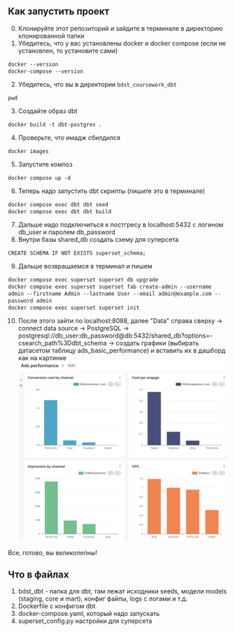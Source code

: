 ## Как запустить проект
0. Клонируйте этот репозиторий и зайдите в терминале в директорию клонированной папки
1. Убедитесь, что у вас установлены docker и docker compose (если не установлен, то установите сами)
```
docker --version
docker-compose --version
```
2. Убедитесь, что вы в директории `bdst_coursework_dbt`
```
pwd
```
3. Создайте образ dbt
```
docker build -t dbt-postgres .
```
4. Проверьте, что имадж сбилдился
```
docker images
```
5. Запустите композ 
```
docker compose up -d
```
6. Теперь надо запустить dbt скрипты (пишите это в терминале)
```
docker compose exec dbt dbt seed
docker compose exec dbt dbt build
```
7. Дальше надо подключиться к постгресу в localhost:5432 с логином db_user и паролем db_password
8. Внутри базы shared_db создать схему для суперсета
```
CREATE SCHEMA IF NOT EXISTS superset_schema;
```
9. Дальше возвращаемся в терминал и пишем
```
docker compose exec superset superset db upgrade
docker compose exec superset superset fab create-admin --username admin --firstname Admin --lastname User --email admin@example.com --password admin
docker compose exec superset superset init
```
10. После этого зайти по localhost:8088, далее "Data" справа сверху -> connect data source -> PostgreSQL -> postgresql://db_user:db_password@db:5432/shared_db?options=-csearch_path%3Ddbt_schema -> создать графики (выбирать датасетом таблицу ads_basic_performance) и вставить их в дашборд как на картинке
![alt text](image.png)

Все,  готово, вы великолепны!

## Что в файлах
1. bdst_dbt - папка для dbt, там лежат исходники seeds, модели models (staging, core и mart), конфиг файлы, logs с логами и т.д.
2. Dockerfile с конфигом dbt
3. docker-compose.yaml, который надо запускать
4. superset_config.py настройки для суперсета
